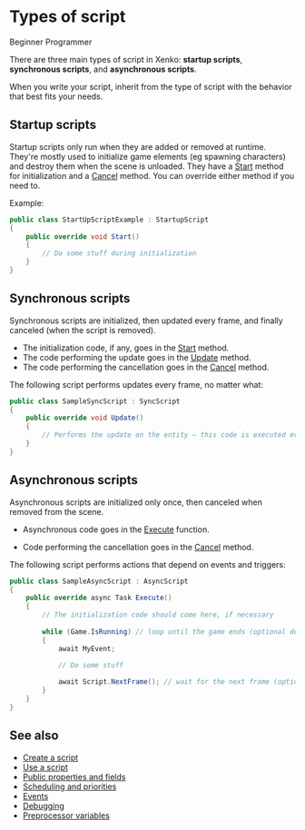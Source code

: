 # Types of script

<span class="label label-doc-level">Beginner</span>
<span class="label label-doc-audience">Programmer</span>

There are three main types of script in Xenko: **startup scripts**, **synchronous scripts**, and **asynchronous scripts**. 

When you write your script, inherit from the type of script with the behavior that best fits your needs.

## Startup scripts

Startup scripts only run when they are added or removed at runtime. They're mostly used to initialize game elements (eg spawning characters) and destroy them when the scene is unloaded. They have a [Start](xref:SiliconStudio.Xenko.Engine.StartupScript.Start) method for initialization and a [Cancel](xref:SiliconStudio.Xenko.Engine.ScriptComponent.Cancel) method. You can override either method if you need to.

Example:

```cs
public class StartUpScriptExample : StartupScript
{
	public override void Start()
	{
		// Do some stuff during initialization
	}
}
```

## Synchronous scripts

Synchronous scripts are initialized, then updated every frame, and finally canceled (when the script is removed).

* The initialization code, if any, goes in the [Start](xref:SiliconStudio.Xenko.Engine.StartupScript.Start) method.
* The code performing the update goes in the [Update](xref:SiliconStudio.Xenko.Engine.SyncScript.Update) method.
* The code performing the cancellation goes in the [Cancel](xref:SiliconStudio.Xenko.Engine.ScriptComponent.Cancel) method.

The following script performs updates every frame, no matter what:

```cs
public class SampleSyncScript : SyncScript
{        
	public override void Update()
	{
		// Performs the update on the entity — this code is executed every frame
	}
}
```

## Asynchronous scripts

Asynchronous scripts are initialized only once, then canceled when removed from the scene.

* Asynchronous code goes in the [Execute](xref:SiliconStudio.Xenko.Engine.AsyncScript.Execute) function.

* Code performing the cancellation goes in the [Cancel](xref:SiliconStudio.Xenko.Engine.ScriptComponent.Cancel) method.

The following script performs actions that depend on events and triggers:

```cs
public class SampleAsyncScript : AsyncScript
{        
	public override async Task Execute() 
	{
		// The initialization code should come here, if necessary
		
		while (Game.IsRunning) // loop until the game ends (optional depending on the script)
		{
			await MyEvent;

			// Do some stuff
			
			await Script.NextFrame(); // wait for the next frame (optional depending on the script)
		}
	}
}
```

## See also

* [Create a script](create-a-script.md)
* [Use a script](use-a-script.md)
* [Public properties and fields](public-properties-and-fields.md)
* [Scheduling and priorities](scheduling-and-priorities.md)
* [Events](events.md)
* [Debugging](debugging.md)
* [Preprocessor variables](preprocessor-variables.md)